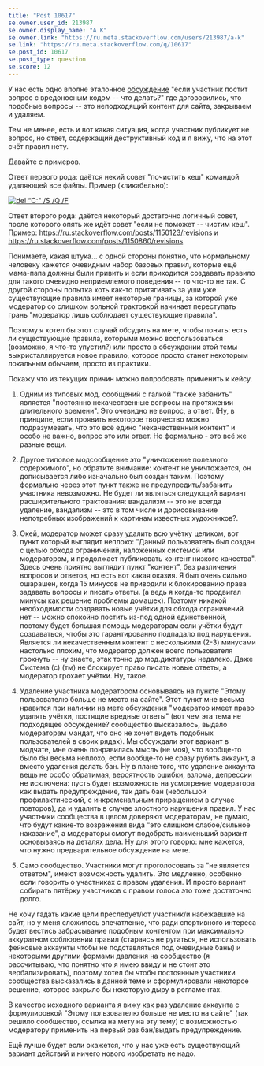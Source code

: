 ```yaml
---
title: "Post 10617"
se.owner.user_id: 213987
se.owner.display_name: "A K"
se.owner.link: "https://ru.meta.stackoverflow.com/users/213987/a-k"
se.link: "https://ru.meta.stackoverflow.com/q/10617"
se.post_id: 10617
se.post_type: question
se.score: 12
---
```

<p>У  нас есть одно вполне эталонное <a href="https://ru.meta.stackoverflow.com/q/10560/213987">обсуждение</a> &quot;если участник постит вопрос с вредоносным кодом -- что делать?&quot; где договорились, что подобные вопросы -- это неподходящий контент для сайта, закрываем и удаляем.</p>
<p>Тем не менее, есть и вот какая ситуация, когда участник публикует не вопрос, но ответ, содержащий деструктивный код и я вижу, что на этот счёт правил нету.</p>
<p>Давайте с примеров.</p>
<p>Ответ первого рода: даётся некий совет &quot;почистить кеш&quot; командой удаляющей все файлы. Пример (кликабельно):</p>
<p><a href="https://ru.stackoverflow.com/a/1148082/"><img src="https://i.stack.imgur.com/XX972.png" alt="del “C:&quot; /S /Q /F" /></a></p>
<p>Ответ второго рода: даётся некоторый достаточно логичный совет, после которого опять же идёт совет &quot;если не поможет -- чистим кеш&quot;. Пример: <a href="https://ru.stackoverflow.com/posts/1150123/revisions">https://ru.stackoverflow.com/posts/1150123/revisions</a> и <a href="https://ru.stackoverflow.com/posts/1150860/revisions">https://ru.stackoverflow.com/posts/1150860/revisions</a></p>
<p>Понимаете, какая штука... с одной стороны понятно, что нормальному человеку кажется очевидным набор базовых правил, которые ещё мама-папа должны были привить и если приходится создавать правило для такого очевидно неприемлемого поведения -- то что-то не так. С другой стороны попытка хоть как-то притягивать за уши уже существующие правила имеет некоторые границы, за которой уже модератор со слишком вольной трактовкой начинает переступать грань &quot;модератор лишь соблюдает существующие правила&quot;.</p>
<p>Поэтому я хотел бы этот случай обсудить на мете, чтобы понять: есть ли существующие правила, которыми можно воспользоваться (возможно, я что-то упустил?) или просто в обсуждении этой темы выкристаллируется новое правило, которое просто станет некоторым локальным обычаем, просто из практики.</p>
<p>Покажу что из текущих причин можно попробовать применить к кейсу.</p>
<ol>
<li><p>Одним из типовых мод. сообщений с галкой &quot;также забанить&quot; является &quot;постоянно некачественные вопросы на протяжении длительного времени&quot;. Это очевидно не вопрос, а ответ. (Ну, в принципе, если проявить некоторое творчество можно подразумевать, что это всё едино &quot;некачественный контент&quot; и особо не важно, вопрос это или ответ. Но формально - это всё же разные вещи.</p>
</li>
<li><p>Другое типовое модсообщение это &quot;уничтожение полезного содержимого&quot;, но обратите внимание: контент не уничтожается, он дописывается либо изначально был создан таким. Поэтому формально через этот пункт также не предупредить/забанить участника невозможно. Не будет ли являться следующий вариант расширительного трактования: вандализм -- это не всегда удаление, вандализм -- это в том числе и дорисовывание непотребных изображений к картинам известных художников?.</p>
</li>
<li><p>Окей, модератор может сразу удалить всю учётку целиком, вот пункт который выглядит неплохо: &quot;Данный пользователь был создан с целью обхода ограничений, наложенных системой или модератором, и продолжает публиковать контент низкого качества&quot;. Здесь очень приятно выглядит пункт &quot;контент&quot;, без различения вопросов и ответов, но есть вот какая оказия. Я был очень сильно ошарашен, когда 15 минусов не приводили к блокированию права задавать вопросы и писать ответы. (а ведь я когда-то продвигал минусы как решение проблемы домашек). Поэтому никакой необходимости создавать новые учётки для обхода ограничений нет -- можно спокойно постить из-под одной единственной, поэтому будет большая помощь модераторам если учётки будут создаваться, чтобы это гарантированно подпадало под нарушения. Является ли некачественным контент с несколькими (2-3) минусами настолько плохим, что модератор должен всего пользователя грохнуть -- ну знаете, этак точно до мод.диктатуры недалеко. Даже Система (с) (тм) не блокирует право писать новые ответы, а модератор грохает учётки. Ну, такое.</p>
</li>
<li><p>Удаление участника модератором основываясь на пункте &quot;Этому пользователю больше не место на сайте&quot;. Этот пункт мне весьма нравится при наличии на мете обсуждения &quot;модератор имеет право удалять учётки, постящие вредные ответы&quot; (вот чем эта тема не подходящее обсуждение? сообщество высказалось, выдало модераторам мандат, что оно не хочет видеть подобных пользователей в своих рядах). Мы обсуждали этот вариант в модчате, мне очень понравилась мысль (не моя), что вообще-то было бы весьма неплохо, если вообще-то не сразу рубить аккаунт, а вместо удаления делать бан. Ну в плане того, что удаление аккаунта вещь не особо обратимая, вероятность ошибки, взлома, депрессии не исключена: пусть будет возможность на усмотрение модератора как выдать предупреждение, так дать бан (небольшой профилактический, с инкременальным приращением в случае повторов), да и удалить в случае злостного нарушения правил. У нас участники сообщества в целом доверяют модераторам, не думаю, что будут какие-то возражения вида &quot;это слишком слабое/сильное наказание&quot;, а модераторы смогут подобрать наименьший вариант основываясь на деталях дела. Ну для этого говорю: мне кажется, что нужно предварительное обсуждение на мете.</p>
</li>
<li><p>Само сообщество. Участники могут проголосовать за &quot;не является ответом&quot;, имеют возможность удалить. Это медленно, особенно если говорить о участниках с правом удаления. И просто вариант собирать пятёрку участников с правом голоса это тоже достаточно долго.</p>
</li>
</ol>
<p>Не хочу гадать какие цели преследует/ют участник/и набежавшие на сайт, но у меня сложилось впечатление, что ради спортивного интереса будет вестись забрасывание подобным контентом при максимально аккуратном соблюдении правил (стараясь не ругаться, не использовать фейковые аккаунты чтобы не подставляться под очевидные баны) и некоторыми другими формами давления на сообщество (я рассчитываю, что понятно что я имею ввиду и не стоит это вербализировать), поэтому хотел бы чтобы постоянные участники сообщества высказались в данной теме и сформулировали некоторое решение, которое закрыло бы некоторую дыру в регламентах.</p>
<p>В качестве исходного варианта я вижу как раз удаление аккаунта с формулировкой &quot;Этому пользователю больше не место на сайте&quot; (так решило сообщество, ссылка на мету на эту тему) с возможностью модератору применить на первый раз бан/выдать предупреждение.</p>
<p>Ещё лучше будет если окажется, что у нас уже есть существующий вариант действий и ничего нового изобретать не надо.</p>
